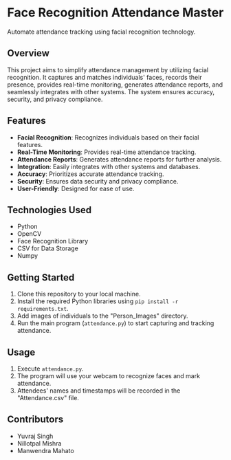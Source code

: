 # Face Recognition Attendance Master

Automate attendance tracking using facial recognition technology.

## Overview

This project aims to simplify attendance management by utilizing facial recognition. It captures and matches individuals' faces, records their presence, provides real-time monitoring, generates attendance reports, and seamlessly integrates with other systems. The system ensures accuracy, security, and privacy compliance.

## Features

- **Facial Recognition**: Recognizes individuals based on their facial features.
- **Real-Time Monitoring**: Provides real-time attendance tracking.
- **Attendance Reports**: Generates attendance reports for further analysis.
- **Integration**: Easily integrates with other systems and databases.
- **Accuracy**: Prioritizes accurate attendance tracking.
- **Security**: Ensures data security and privacy compliance.
- **User-Friendly**: Designed for ease of use.

## Technologies Used

- Python
- OpenCV
- Face Recognition Library
- CSV for Data Storage
- Numpy

## Getting Started

1. Clone this repository to your local machine.
2. Install the required Python libraries using `pip install -r requirements.txt`.
3. Add images of individuals to the "Person_Images" directory.
4. Run the main program (`attendance.py`) to start capturing and tracking attendance.

## Usage

1. Execute `attendance.py`.
2. The program will use your webcam to recognize faces and mark attendance.
3. Attendees' names and timestamps will be recorded in the "Attendance.csv" file.

## Contributors

- Yuvraj Singh
- Nillotpal Mishra
- Manwendra Mahato
